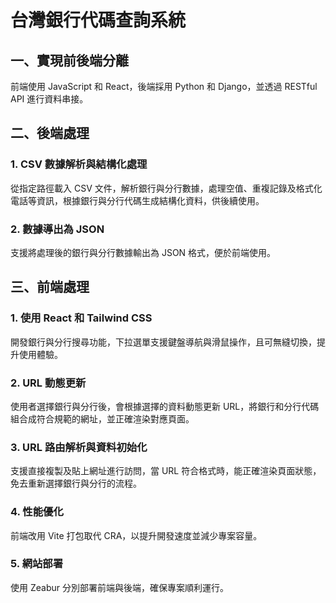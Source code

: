 # 台灣銀行代碼查詢系統

## 一、實現前後端分離
前端使用 JavaScript 和 React，後端採用 Python 和 Django，並透過 RESTful API 進行資料串接。

## 二、後端處理

### 1. CSV 數據解析與結構化處理
從指定路徑載入 CSV 文件，解析銀行與分行數據，處理空值、重複記錄及格式化電話等資訊，根據銀行與分行代碼生成結構化資料，供後續使用。

### 2. 數據導出為 JSON
支援將處理後的銀行與分行數據輸出為 JSON 格式，便於前端使用。

## 三、前端處理

### 1. 使用 React 和 Tailwind CSS
開發銀行與分行搜尋功能，下拉選單支援鍵盤導航與滑鼠操作，且可無縫切換，提升使用體驗。

### 2. URL 動態更新
使用者選擇銀行與分行後，會根據選擇的資料動態更新 URL，將銀行和分行代碼組合成符合規範的網址，並正確渲染對應頁面。

### 3. URL 路由解析與資料初始化
支援直接複製及貼上網址進行訪問，當 URL 符合格式時，能正確渲染頁面狀態，免去重新選擇銀行與分行的流程。

### 4. 性能優化
前端改用 Vite 打包取代 CRA，以提升開發速度並減少專案容量。

### 5. 網站部署
使用 Zeabur 分別部署前端與後端，確保專案順利運行。